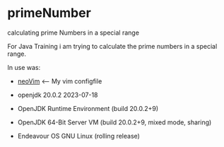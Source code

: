 # primeNumber
calculating prime Numbers in a special range

For Java Training i am trying to calculate the prime numbers in a special range.

In use was:
- [neoVim](https://github.com/M4tth145/neoVim) <-- My vim configfile
- openjdk 20.0.2 2023-07-18
- OpenJDK Runtime Environment (build 20.0.2+9)
- OpenJDK 64-Bit Server VM (build 20.0.2+9, mixed mode, sharing)

- Endeavour OS GNU Linux (rolling release)
